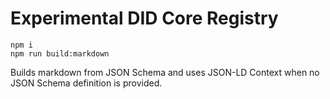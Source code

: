 # Experimental DID Core Registry

```
npm i
npm run build:markdown
```

Builds markdown from JSON Schema and uses JSON-LD Context when no JSON Schema definition is provided.

